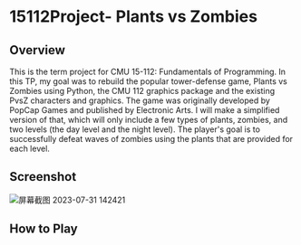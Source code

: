 # 15112Project- Plants vs Zombies

## Overview
This is the term project for CMU 15-112: Fundamentals of Programming. In this TP, my goal was to rebuild the popular tower-defense game, Plants vs Zombies using Python, the CMU 112 graphics package and the existing PvsZ characters and graphics. The game was originally developed by PopCap Games and published by Electronic Arts. I will make a simplified version of that, which will only include a few types of plants, zombies, and two levels (the day level and the night level). The player's goal is to successfully defeat waves of zombies using the plants that are provided for each level.

## Screenshot
![屏幕截图 2023-07-31 142421](https://github.com/SapheSab3r/15112_Term_Project/assets/89825717/258586ec-a740-42c6-b0b2-0306b07c0d6e)

## How to Play



